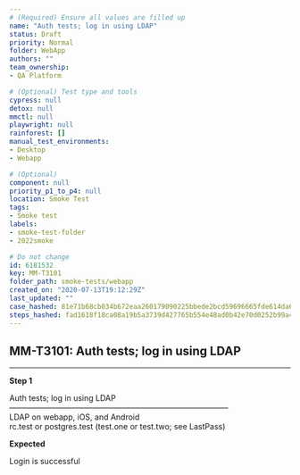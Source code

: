 ```yaml
---
# (Required) Ensure all values are filled up
name: "Auth tests; log in using LDAP"
status: Draft
priority: Normal
folder: WebApp
authors: ""
team_ownership: 
- QA Platform

# (Optional) Test type and tools
cypress: null
detox: null
mmctl: null
playwright: null
rainforest: []
manual_test_environments: 
- Desktop
- Webapp

# (Optional)
component: null
priority_p1_to_p4: null
location: Smoke Test
tags: 
- Smoke test
labels: 
- smoke-test-folder
- 2022smoke

# Do not change
id: 6181532
key: MM-T3101
folder_path: smoke-tests/webapp
created_on: "2020-07-13T19:12:29Z"
last_updated: ""
case_hashed: 81e71b68cb034b672eaa260179090225bbede2bcd59696665fde614da69a6bd4e23ace126910a1b4178c7791faf8b995
steps_hashed: fad1618f18ca08a19b5a3739d427765b554e48ad0b42e70d0252b99a49e917d64c8e13418d152c12dfe5cc0e884e9f25
---
```


## MM-T3101: Auth tests; log in using LDAP

---

**Step 1**

Auth tests; log in using LDAP\
————————————————————————————\
LDAP on webapp, iOS, and Android\
rc.test or postgres.test (test.one or test.two; see LastPass)

**Expected**

Login is successful
